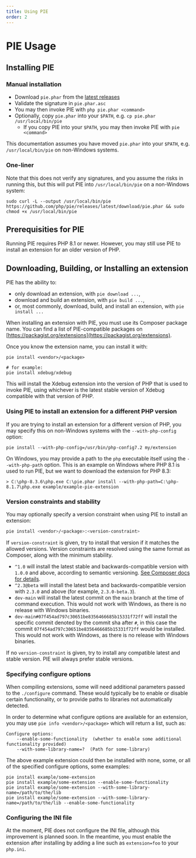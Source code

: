 ```yaml
---
title: Using PIE
order: 2
---
```

# PIE Usage

## Installing PIE

### Manual installation

- Download `pie.phar` from the [latest releases](https://github.com/php/pie/releases)
- Validate the signature in `pie.phar.asc`
- You may then invoke PIE with `php pie.phar <command>`
- Optionally, copy `pie.phar` into your `$PATH`, e.g. `cp pie.phar /usr/local/bin/pie`
    - If you copy PIE into your `$PATH`, you may then invoke PIE with `pie <command>`

This documentation assumes you have moved `pie.phar` into your `$PATH`, e.g.
`/usr/local/bin/pie` on non-Windows systems.

### One-liner

Note that this does not verify any signatures, and you assume the risks in
running this, but this will put PIE into `/usr/local/bin/pie` on a non-Windows
system:

```shell
sudo curl -L --output /usr/local/bin/pie https://github.com/php/pie/releases/latest/download/pie.phar && sudo chmod +x /usr/local/bin/pie
```

## Prerequisities for PIE

Running PIE requires PHP 8.1 or newer. However, you may still use PIE to install
an extension for an older version of PHP.

## Downloading, Building, or Installing an extension

PIE has the ability to:

 - only download an extension, with `pie download ...`,
 - download and build an extension, with `pie build ...`,
 - or, most commonly, download, build, and install an extension, with `pie install ...`

When installing an extension with PIE, you must use its Composer package name.
You can find a list of PIE-compatible packages on
[https://packagist.org/extensions](https://packagist.org/extensions).

Once you know the extension name, you can install it with:

```shell
pie install <vendor>/<package>

# for example:
pie install xdebug/xdebug
```

This will install the Xdebug extension into the version of PHP that is used to
invoke PIE, using whichever is the latest stable version of Xdebug compatible
with that version of PHP.

### Using PIE to install an extension for a different PHP version

If you are trying to install an extension for a different version of PHP, you
may specify this on non-Windows systems with the `--with-php-config` option:

```shell
pie install --with-php-config=/usr/bin/php-config7.2 my/extension
```

On Windows, you may provide a path to the `php` executable itself using the
`--with-php-path` option. This is an example on Windows where PHP 8.1 is used
to run PIE, but we want to download the extension for PHP 8.3:

```shell
> C:\php-8.3.6\php.exe C:\pie.phar install --with-php-path=C:\php-8.1.7\php.exe example/example-pie-extension
```

### Version constraints and stability

You may optionally specify a version constraint when using PIE to install an
extension:

```bash
pie install <vendor>/<package>:<version-constraint>
```

If `version-constraint` is given, try to install that version if it matches the
allowed versions. Version constraints are resolved using the same format as
Composer, along with the minimum stability.

* `^1.0` will install the latest stable and backwards-compatible version with
  `1.0.0` and above, according to semantic versioning.
  [See Composer docs for details](https://getcomposer.org/doc/articles/versions.md#caret-version-range-).
* `^2.3@beta` will install the latest beta and backwards-compatible version
  with `2.3.0` and above (for example, `2.3.0-beta.3`).
* `dev-main` will install the latest commit on the `main` branch at the time
  of command execution. This would not work with Windows, as there is no
  release with Windows binaries.
* `dev-main#07f454ad797c30651be8356466685b15331f72ff` will install the specific
  commit denoted by the commit sha after `#`, in this case the commit
  `07f454ad797c30651be8356466685b15331f72ff` would be installed. This would
  not work with Windows, as there is no release with Windows binaries.

If no `version-constraint` is given, try to install any compatible latest and
stable version. PIE will always prefer stable versions.

### Specifying configure options

When compiling extensions, some will need additional parameters passed to the
`./configure` command. These would typically be to enable or disable certain
functionality, or to provide paths to libraries not automatically detected.

In order to determine what configure options are available for an extension,
you may use `pie info <vendor>/<package>` which will return a list, such as:

```
Configure options:
    --enable-some-functionality  (whether to enable some additional functionality provided)
    --with-some-library-name=?  (Path for some-library)
```

The above example extension could then be installed with none, some, or all of
the specified configure options, some examples:

```shell
pie install example/some-extension
pie install example/some-extension --enable-some-functionality
pie install example/some-extension --with-some-library-name=/path/to/the/lib
pie install example/some-extension --with-some-library-name=/path/to/the/lib --enable-some-functionality
```

### Configuring the INI file

At the moment, PIE does not configure the INI file, although this improvement
is planned soon. In the meantime, you must enable the extension after installing
by adding a line such as `extension=foo` to your `php.ini`.
